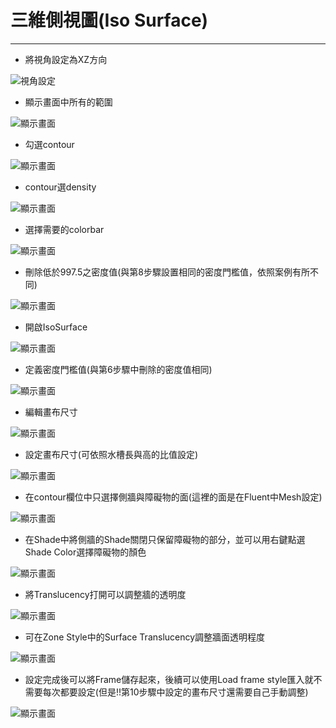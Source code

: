 # 三維側視圖(Iso Surface)
---
- 將視角設定為XZ方向

![視角設定](/docs/images/1.將視角設定為XZ方向.png)
- 顯示畫面中所有的範圍

![顯示畫面](/docs/images/2.顯示畫面中所有的範圍.png)
- 勾選contour

![顯示畫面](/docs/images/3.勾選contour.png)
- contour選density

![顯示畫面](/docs/images/4.contour選density.png)
- 選擇需要的colorbar

![顯示畫面](/docs/images/5.選擇需要的colorBar.png)
- 刪除低於997.5之密度值(與第8步驟設置相同的密度門檻值，依照案例有所不同)

![顯示畫面](/docs/images/6.刪除低於997.5之密度值.png)
- 開啟IsoSurface

![顯示畫面](/docs/images/7.開啟IsoSurface.png)
- 定義密度門檻值(與第6步驟中刪除的密度值相同)

![顯示畫面](/docs/images/8.定義密度門檻值(需與4相同).png)
- 編輯畫布尺寸

![顯示畫面](/docs/images/9.編輯畫布尺寸.png)
- 設定畫布尺寸(可依照水槽長與高的比值設定)

![顯示畫面](/docs/images/10.設定畫布尺寸(可依照水槽長與高的比值設定).png)
- 在contour欄位中只選擇側牆與障礙物的面(這裡的面是在Fluent中Mesh設定)

![顯示畫面](/docs/images/11.在contour欄位中只選擇側牆與障礙物的面(這裡的面是在Fluent中的Mesh設定).png)
- 在Shade中將側牆的Shade關閉只保留障礙物的部分，並可以用右鍵點選Shade Color選擇障礙物的顏色

![顯示畫面](/docs/images/12.png)
- 將Translucency打開可以調整牆的透明度

![顯示畫面](/docs/images/13.將Translucency打開可以調整牆的透明度.png)
- 可在Zone Style中的Surface Translucency調整牆面透明程度

![顯示畫面](/docs/images/14.可在Zone-Style中的Surface-Translucency調整牆面透明程度.png)
- 設定完成後可以將Frame儲存起來，後續可以使用Load frame style匯入就不需要每次都要設定(但是!!第10步驟中設定的畫布尺寸還需要自己手動調整)

![顯示畫面](/docs/images/15.png)
